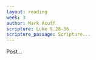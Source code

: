 ```yaml
---
layout: reading
week: 3
author: Mark Acuff
scripture: Luke 9.28-36
scripture_passage: Scripture...
---
```


Post...

